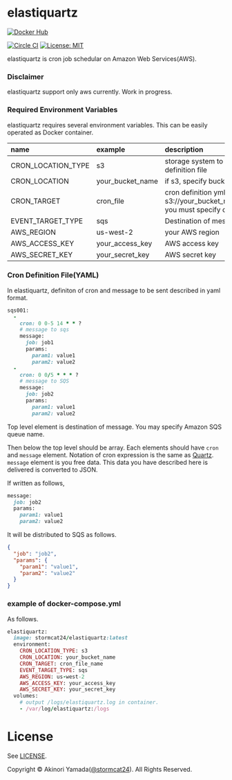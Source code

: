 elastiquartz
==========

[![Docker Hub](http://dockeri.co/image/stormcat24/elastiquartz)](https://hub.docker.com/r/stormcat24/elastiquartz/)

[![Circle CI](https://circleci.com/gh/stormcat24/elastiquartz.svg?style=shield&circle-token=d6f3ed9b32da3b47773715100fe6e66e72636426)](https://circleci.com/gh/stormcat24/elastiquartz)
[![License: MIT](http://img.shields.io/badge/license-MIT-orange.svg)](LICENSE)

elastiquartz is cron job schedular on Amazon Web Services(AWS).

### Disclaimer

elastiquartz support only aws currently. Work in progress.

### Required Environment Variables

elastiquartz requires several environment variables. This can be easily operated as Docker container.

|name|example|description|
|:---|:---|:---|
|CRON_LOCATION_TYPE|s3|storage system to place cron definition file|
|CRON_LOCATION|your_bucket_name|if s3, specify bucket name|
|CRON_TARGET|cron_file|cron definition yml file path. if s3://your_bucket_name/cron_file.yml, you must specify cron_file|
|EVENT_TARGET_TYPE|sqs|Destination of message|
|AWS_REGION|us-west-2|your AWS region|
|AWS_ACCESS_KEY|your_access_key|AWS access key|
|AWS_SECRET_KEY|your_secret_key|AWS secret key|

### Cron Definition File(YAML)

In elastiquartz, definiton of cron and message to be sent described in yaml format.

```Ruby
sqs001:
  -
    cron: 0 0-5 14 * * ?
    # message to sqs
    message:
      job: job1
      params:
        param1: value1
        param2: value2
  -
    cron: 0 0/5 * * * ?
    # message to SQS
    message:
      job: job2
      params:
        param1: value1
        param2: value2

```

Top level element is destination of message. You may specify Amazon SQS queue name.

Then below the top level should be array. Each elements should have `cron` and `message` element. Notation of cron expression is the same as [Quartz](http://quartz-scheduler.org/documentation/quartz-2.x/tutorials/tutorial-lesson-06).
`message` element is you free data. This data you have described here is delivered is converted to JSON.

If written as follows,

```Ruby
message:
  job: job2
  params:
    param1: value1
    param2: value2
```

It will be distributed to SQS as follows.

```JSON
{
  "job": "job2",
  "params": {
    "param1": "value1",
    "param2": "value2"
  }
}
```

### example of docker-compose.yml

As follows.

```Ruby
elastiquartz:
  image: stormcat24/elastiquartz:latest
  environment:
    CRON_LOCATION_TYPE: s3
    CRON_LOCATION: your_bucket_name
    CRON_TARGET: cron_file_name
    EVENT_TARGET_TYPE: sqs
    AWS_REGION: us-west-2
    AWS_ACCESS_KEY: your_access_key
    AWS_SECRET_KEY: your_secret_key
  volumes:
    # output /logs/elastiquartz.log in container.
    - /var/log/elastiquartz:/logs
```

License
===
See [LICENSE](LICENSE).

Copyright © Akinori Yamada([@stormcat24](https://twitter.com/stormcat24)). All Rights Reserved.

